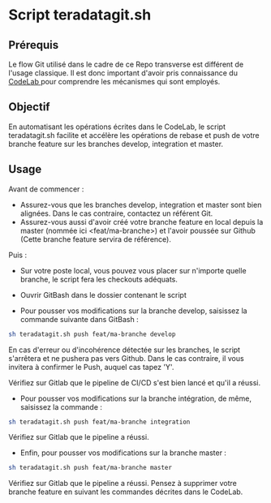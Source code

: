 # Script teradatagit.sh


## Prérequis
Le flow Git utilisé dans le cadre de ce Repo transverse est différent de l'usage classique.
Il est donc important d'avoir pris connaissance du <a href="https://training-dot-lmfr-ddp-dcp-prd.appspot.com/codelabs/how-to-work-with-Git-on-teradata-project/"> CodeLab </a> pour comprendre les mécanismes qui sont employés.


## Objectif
En automatisant les opérations écrites dans le CodeLab, le script teradatagit.sh facilite et accélère les opérations de rebase et push de votre branche feature sur les branches develop, integration et master.


## Usage
Avant de commencer :
- Assurez-vous que les branches develop, integration et master sont bien alignées. Dans le cas contraire, contactez un référent Git.
- Assurez-vous aussi d'avoir créé votre branche feature en local depuis la master (nommée ici <feat/ma-branche>)  et l'avoir poussée sur Github (Cette branche feature servira de référence).

Puis :
- Sur votre poste local, vous pouvez vous placer sur n'importe quelle branche, le script fera les checkouts adéquats. 
 - Ouvrir GitBash dans le dossier contenant le script


- Pour pousser vos modifications sur la branche develop, saisissez la commande suivante dans GitBash :

```sh
sh teradatagit.sh push feat/ma-branche develop
```

En cas d'erreur ou d'incohérence détectée sur les branches, le script s'arrêtera et ne pushera pas vers Github.
Dans le cas contraire, il vous invitera à confirmer le Push, auquel cas tapez 'Y'.

Vérifiez sur Gitlab que le pipeline de CI/CD s'est bien lancé et qu'il a réussi.

- Pour pousser vos modifications sur la branche intégration, de même, saisissez la commande :

```sh
sh teradatagit.sh push feat/ma-branche integration
```

Vérifiez sur Gitlab que le pipeline a réussi.

- Enfin, pour pousser vos modifications sur la branche master :

```sh
sh teradatagit.sh push feat/ma-branche master
```

Vérifiez sur Gitlab que le pipeline a réussi.
Pensez à supprimer votre branche feature en suivant les commandes décrites dans le CodeLab.

